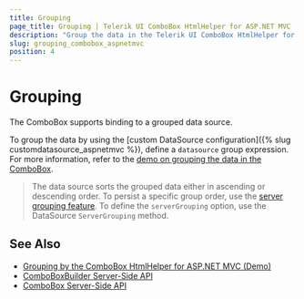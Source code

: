 ```yaml
---
title: Grouping
page_title: Grouping | Telerik UI ComboBox HtmlHelper for ASP.NET MVC
description: "Group the data in the Telerik UI ComboBox HtmlHelper for ASP.NET MVC."
slug: grouping_combobox_aspnetmvc
position: 4
---
```


# Grouping

The ComboBox supports binding to a grouped data source.

To group the data by using the [custom DataSource configuration]({% slug customdatasource_aspnetmvc %}), define a `datasource` group expression. For more information, refer to the [demo on grouping the data in the ComboBox](http://demos.telerik.com/aspnet-mvc/combobox/grouping).

> The data source sorts the grouped data either in ascending or descending order. To persist a specific group order, use the [server grouping feature](http://docs.telerik.com/kendo-ui/api/javascript/data/datasource#configuration-serverGrouping). To define the `serverGrouping` option, use the DataSource `ServerGrouping` method.

## See Also

* [Grouping by the ComboBox HtmlHelper for ASP.NET MVC (Demo)](https://demos.telerik.com/aspnet-mvc/combobox/grouping)
* [ComboBoxBuilder Server-Side API](http://docs.telerik.com/aspnet-mvc/api/Kendo.Mvc.UI.Fluent/ComboBoxBuilder)
* [ComboBox Server-Side API](/api/combobox)
